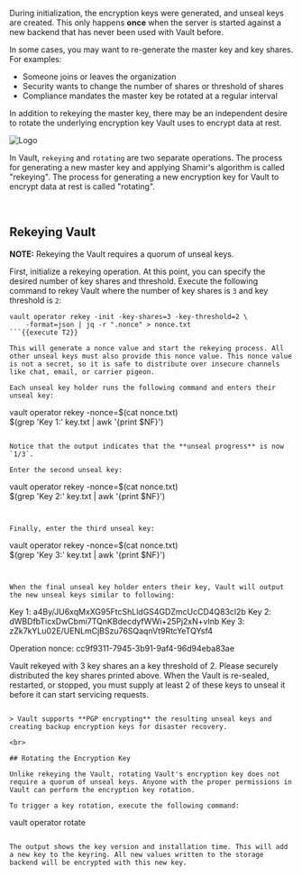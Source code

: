 During initialization, the encryption keys were generated, and unseal keys are created. This only happens **once** when the server is started against a new backend that has never been used with Vault before.

In some cases, you may want to re-generate the master key and key shares. For examples:

- Someone joins or leaves the organization
- Security wants to change the number of shares or threshold of shares
- Compliance mandates the master key be rotated at a regular interval


In addition to rekeying the master key, there may be an independent desire to rotate the underlying encryption key Vault uses to encrypt data at rest.

<img src="https://education-yh.s3-us-west-2.amazonaws.com/ops-rekey.png" alt="Logo"/>

In Vault, `rekeying` and `rotating` are two separate operations. The process for generating a new master key and applying Shamir's algorithm is called "rekeying". The process for generating a new encryption key for Vault to encrypt data at rest is called "rotating".

<br>

## Rekeying Vault

**NOTE:** Rekeying the Vault requires a quorum of unseal keys.

First, initialize a rekeying operation.  At this point, you can specify the desired number of key shares and threshold.  Execute the following command to rekey Vault where the number of key shares is `3` and key threshold is `2`:

```
vault operator rekey -init -key-shares=3 -key-threshold=2 \
    -format=json | jq -r ".nonce" > nonce.txt
```{{execute T2}}

This will generate a nonce value and start the rekeying process. All other unseal keys must also provide this nonce value. This nonce value is not a secret, so it is safe to distribute over insecure channels like chat, email, or carrier pigeon.

Each unseal key holder runs the following command and enters their unseal key:

```
vault operator rekey -nonce=$(cat nonce.txt) \
    $(grep 'Key 1:' key.txt | awk '{print $NF}')
```{{execute T2}}

Notice that the output indicates that the **unseal progress** is now `1/3`.

Enter the second unseal key:

```
vault operator rekey -nonce=$(cat nonce.txt) \
    $(grep 'Key 2:' key.txt | awk '{print $NF}')
```{{execute T2}}


Finally, enter the third unseal key:

```
vault operator rekey -nonce=$(cat nonce.txt) \
    $(grep 'Key 3:' key.txt | awk '{print $NF}')
```{{execute T2}}


When the final unseal key holder enters their key, Vault will output the new unseal keys similar to following:

```
Key 1: a4By/JU6xqMxXG95FtcShLldGS4GDZmcUcCD4Q83cl2b
Key 2: dWBDfbTicxDwCbmi7TQnKBdecdyfWWi+25Pj2xN+vlnb
Key 3: zZk7kYLu02E/UENLmCjBSzu76SQaqnVt9RtcYeTQYsf4

Operation nonce: cc9f9311-7945-3b91-9af4-96d94eba83ae

Vault rekeyed with 3 key shares an a key threshold of 2. Please securely
distributed the key shares printed above. When the Vault is re-sealed,
restarted, or stopped, you must supply at least 2 of these keys to unseal it
before it can start servicing requests.
```

> Vault supports **PGP encrypting** the resulting unseal keys and creating backup encryption keys for disaster recovery.

<br>

## Rotating the Encryption Key

Unlike rekeying the Vault, rotating Vault's encryption key does not require a quorum of unseal keys. Anyone with the proper permissions in Vault can perform the encryption key rotation.

To trigger a key rotation, execute the following command:

```
vault operator rotate
```{{execute T2}}

The output shows the key version and installation time. This will add a new key to the keyring. All new values written to the storage backend will be encrypted with this new key.
